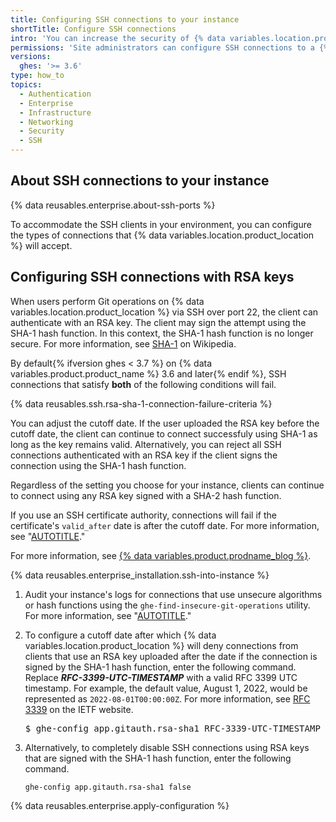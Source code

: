 ```yaml
---
title: Configuring SSH connections to your instance
shortTitle: Configure SSH connections
intro: 'You can increase the security of {% data variables.location.product_location %} by configuring the SSH algorithms that clients can use to establish a connection.'
permissions: 'Site administrators can configure SSH connections to a {% data variables.product.product_name %} instance.'
versions:
  ghes: '>= 3.6'
type: how_to
topics:
  - Authentication
  - Enterprise
  - Infrastructure
  - Networking
  - Security
  - SSH
---
```


## About SSH connections to your instance

{% data reusables.enterprise.about-ssh-ports %}

To accommodate the SSH clients in your environment, you can configure the types of connections that {% data variables.location.product_location %} will accept.

## Configuring SSH connections with RSA keys

When users perform Git operations on {% data variables.location.product_location %} via SSH over port 22, the client can authenticate with an RSA key. The client may sign the attempt using the SHA-1 hash function. In this context, the SHA-1 hash function is no longer secure. For more information, see [SHA-1](https://en.wikipedia.org/wiki/SHA-1) on Wikipedia.

By default{% ifversion ghes < 3.7 %} on {% data variables.product.product_name %} 3.6 and later{% endif %}, SSH connections that satisfy **both** of the following conditions will fail.

{% data reusables.ssh.rsa-sha-1-connection-failure-criteria %}

You can adjust the cutoff date. If the user uploaded the RSA key before the cutoff date, the client can continue to connect successfuly using SHA-1 as long as the key remains valid. Alternatively, you can reject all SSH connections authenticated with an RSA key if the client signs the connection using the SHA-1 hash function.

Regardless of the setting you choose for your instance, clients can continue to connect using any RSA key signed with a SHA-2 hash function.

If you use an SSH certificate authority, connections will fail if the certificate's `valid_after` date is after the cutoff date. For more information, see "[AUTOTITLE](/organizations/managing-git-access-to-your-organizations-repositories/about-ssh-certificate-authorities)."

For more information, see [{% data variables.product.prodname_blog %}](https://github.blog/2022-06-28-improving-git-protocol-security-on-github-enterprise-server).

{% data reusables.enterprise_installation.ssh-into-instance %}
1. Audit your instance's logs for connections that use unsecure algorithms or hash functions using the `ghe-find-insecure-git-operations` utility. For more information, see "[AUTOTITLE](/admin/configuration/configuring-your-enterprise/command-line-utilities#ghe-find-insecure-git-operations)."
1. To configure a cutoff date after which {% data variables.location.product_location %} will deny connections from clients that use an RSA key uploaded after the date if the connection is signed by the SHA-1 hash function, enter the following command. Replace _**RFC-3399-UTC-TIMESTAMP**_ with a valid RFC 3399 UTC timestamp. For example, the default value, August 1, 2022, would be represented as `2022-08-01T00:00:00Z`. For more information, see [RFC 3339](https://datatracker.ietf.org/doc/html/rfc3339) on the IETF website.

   <pre>
   $ ghe-config app.gitauth.rsa-sha1 RFC-3339-UTC-TIMESTAMP
   </pre>
1. Alternatively, to completely disable SSH connections using RSA keys that are signed with the SHA-1 hash function, enter the following command.

   ```shell
   ghe-config app.gitauth.rsa-sha1 false
   ```
{% data reusables.enterprise.apply-configuration %}
